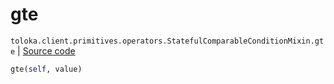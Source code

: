 # gte
`toloka.client.primitives.operators.StatefulComparableConditionMixin.gte` | [Source code](https://github.com/Toloka/toloka-kit/blob/v1.2.2/src/client/primitives/operators.py#L194)

```python
gte(self, value)
```

